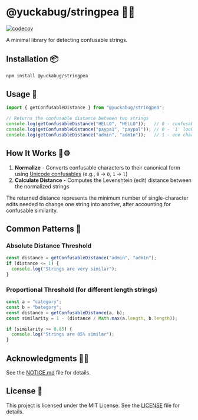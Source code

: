 # @yuckabug/stringpea 🫛✨

[![codecov](https://codecov.io/gh/yuckabug/stringpea/graph/badge.svg?token=a6Q74e9ZzC)](https://codecov.io/gh/yuckabug/stringpea)

A minimal library for detecting confusable strings.

## Installation 📦

```bash
npm install @yuckabug/stringpea
```

## Usage 🚀

```ts
import { getConfusableDistance } from "@yuckabug/stringpea";

// Returns the confusable distance between two strings
console.log(getConfusableDistance("HELL0", "HELLO"));   // 0 - confusably identical
console.log(getConfusableDistance("paypa1", "paypal")); // 0 - '1' looks like 'l'
console.log(getConfusableDistance("admin", "adm1n"));   // 1 - one character different
```

## How It Works 🤔⚙️

1. **Normalize** - Converts confusable characters to their canonical form using [Unicode confusables](https://www.unicode.org/Public/security/latest/confusables.txt) (e.g., `0` → `O`, `1` → `l`)
2. **Calculate Distance** - Computes the Levenshtein (edit) distance between the normalized strings

The returned distance represents the minimum number of single-character edits needed to change one string into another, after accounting for confusable similarity.

## Common Patterns 🎯

### Absolute Distance Threshold
```ts
const distance = getConfusableDistance("admin", "adm1n");
if (distance <= 1) {
  console.log("Strings are very similar");
}
```

### Proportional Threshold (for different length strings)
```ts
const a = "category";
const b = "bategory";
const distance = getConfusableDistance(a, b);
const similarity = 1 - (distance / Math.max(a.length, b.length));

if (similarity >= 0.85) {
  console.log("Strings are 85% similar");
}
```

## Acknowledgments 🙏💚

See the [NOTICE.md](NOTICE.md) file for details.

## License 📜

This project is licensed under the MIT License. See the [LICENSE](LICENSE) file for details.
